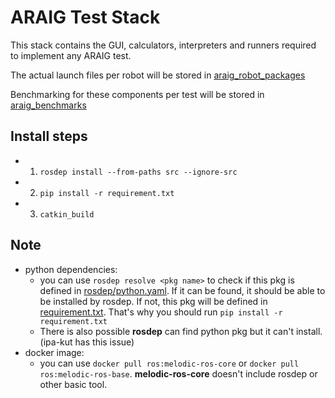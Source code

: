 # ARAIG Test Stack
This stack contains the GUI, calculators, interpreters and runners required to implement any ARAIG test. 

The actual launch files per robot will be stored in [araig_robot_packages](https://github.com/ipa320/araig_robot_packages)

Benchmarking for these components per test will be stored in [araig_benchmarks](https://github.com/ipa320/araig_benchmarks)
## Install steps
* 1. `rosdep install --from-paths src --ignore-src`
* 2. `pip install -r requirement.txt`
* 3. `catkin_build`
## Note
* python dependencies:
    * you can use `rosdep resolve <pkg name>` to check if this pkg is defined in [rosdep/python.yaml](https://github.com/ros/rosdistro/blob/master/rosdep/python.yaml). If it can be found, it should be able to be installed by rosdep. If not, this pkg will be defined in [requirement.txt](./requirement.txt). That's why you should run `pip install -r requirement.txt`
    * There is also possible **rosdep** can find python pkg but it can't install. (ipa-kut has this issue) 
* docker image:
  * you can use `docker pull ros:melodic-ros-core` or `docker pull ros:melodic-ros-base`. **melodic-ros-core** doesn't include rosdep or other basic tool.
